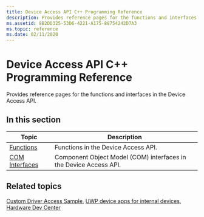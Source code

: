 ```yaml
---
title: Device Access API C++ Programming Reference
description: Provides reference pages for the functions and interfaces in the Device Access API.
ms.assetid: 8B2DD325-53D6-4221-A175-88754242D7A3
ms.topic: reference
ms.date: 02/11/2020
---
```


# Device Access API C++ Programming Reference

Provides reference pages for the functions and interfaces in the Device Access API.

## In this section

| Topic | Description |
|---|---|
| [Functions](functions.md)<br/>           | Functions in the Device Access API.<br/>                               |
| [COM Interfaces](com-interfaces.md)<br/> | Component Object Model (COM) interfaces in the Device Access API.<br/> |

## Related topics

[Custom Driver Access Sample](https://github.com/microsoftarchive/msdn-code-gallery-microsoft/tree/411c271e537727d737a53fa2cbe99eaecac00cc0/Official%20Windows%20Platform%20Sample/Custom%20driver%20access%20sample), [UWP device apps for internal devices](/windows-hardware/drivers/devapps/uwp-device-apps-for-specialized-devices), [Hardware Dev Center](/windows-hardware/drivers/)
